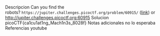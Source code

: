 Descripcion
Can you find the robots? `https://jupiter.challenges.picoctf.org/problem/60915/` ([link](https://jupiter.challenges.picoctf.org/problem/60915/)) or http://jupiter.challenges.picoctf.org:60915
Solucion
picoCTF{ca1cu1at1ng_Mach1n3s_8028f}
Notas adicionales
no lo esperaba
Referencias
youtube